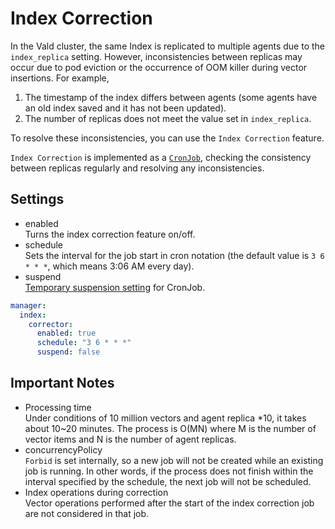# Index Correction

In the Vald cluster, the same Index is replicated to multiple agents due to the `index_replica` setting. However, inconsistencies between replicas may occur due to pod eviction or the occurrence of OOM killer during vector insertions. For example,

1. The timestamp of the index differs between agents (some agents have an old index saved and it has not been updated).
2. The number of replicas does not meet the value set in `index_replica`.

To resolve these inconsistencies, you can use the `Index Correction` feature.

`Index Correction` is implemented as a [`CronJob`](https://kubernetes.io/docs/concepts/workloads/controllers/cron-jobs/), checking the consistency between replicas regularly and resolving any inconsistencies.

## Settings

- enabled  
Turns the index correction feature on/off.
- schedule  
Sets the interval for the job start in cron notation (the default value is `3 6 * * *`, which means 3:06 AM every day).
- suspend  
[Temporary suspension setting](https://kubernetes.io/docs/concepts/workloads/controllers/cron-jobs/#schedule-suspension) for CronJob.

```yaml
manager:
  index:
    corrector:
      enabled: true
      schedule: "3 6 * * *"
      suspend: false
```

## Important Notes

- Processing time  
Under conditions of 10 million vectors and agent replica *10, it takes about 10~20 minutes. The process is O(MN) where M is the number of vector items and N is the number of agent replicas.
- concurrencyPolicy  
`Forbid` is set internally, so a new job will not be created while an existing job is running. In other words, if the process does not finish within the interval specified by the schedule, the next job will not be scheduled.
- Index operations during correction  
Vector operations performed after the start of the index correction job are not considered in that job.

